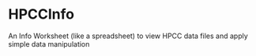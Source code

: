 # HPCCInfo
An Info Worksheet (like a spreadsheet) to view HPCC data files and apply simple data manipulation
